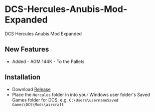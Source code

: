 # DCS-Hercules-Anubis-Mod-Expanded
 DCS Hercules Anubis Mod Expanded
 
## New Features
 * Added - AGM 144K - To the Pallets
 
## Installation
 * Download [Release](https://github.com/SkzKatsushiro/DCS-Hercules-Anubis-Mod-Expanded/releases)
 * Place the `Hercules` folder in into your Windows user folder's Saved Games folder for DCS, e.g. `C:\Users\usernameSaved Games\DCS\Mods\aircraft`
